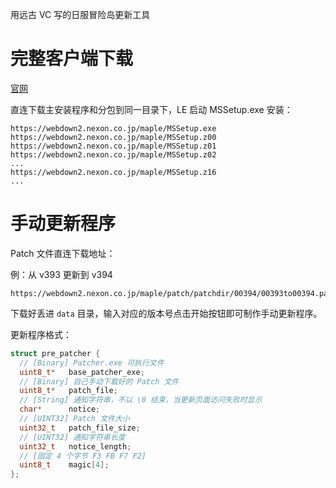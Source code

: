 用远古 VC 写的日服冒险岛更新工具

# 完整客户端下载

[官网](https://maplestory.nexon.co.jp/gameguide/gamestart/download/)

直连下载主安装程序和分包到同一目录下，LE 启动 MSSetup.exe 安装：

```
https://webdown2.nexon.co.jp/maple/MSSetup.exe
https://webdown2.nexon.co.jp/maple/MSSetup.z00
https://webdown2.nexon.co.jp/maple/MSSetup.z01
https://webdown2.nexon.co.jp/maple/MSSetup.z02
...
https://webdown2.nexon.co.jp/maple/MSSetup.z16
...
```

# 手动更新程序

Patch 文件直连下载地址：

例：从 v393 更新到 v394

```
https://webdown2.nexon.co.jp/maple/patch/patchdir/00394/00393to00394.patch
```

下载好丢进 `data` 目录，输入对应的版本号点击开始按钮即可制作手动更新程序。

更新程序格式：

```cpp
struct pre_patcher {
  // [Binary] Patcher.exe 可执行文件
  uint8_t*   base_patcher_exe;
  // [Binary] 自己手动下载好的 Patch 文件
  uint8_t*   patch_file;
  // [String] 通知字符串，不以 \0 结束，当更新页面访问失败时显示
  char*      notice;
  // [UINT32] Patch 文件大小
  uint32_t   patch_file_size;
  // [UINT32] 通知字符串长度
  uint32_t   notice_length;
  // [固定 4 个字节 F3 FB F7 F2]
  uint8_t    magic[4];
};
```
